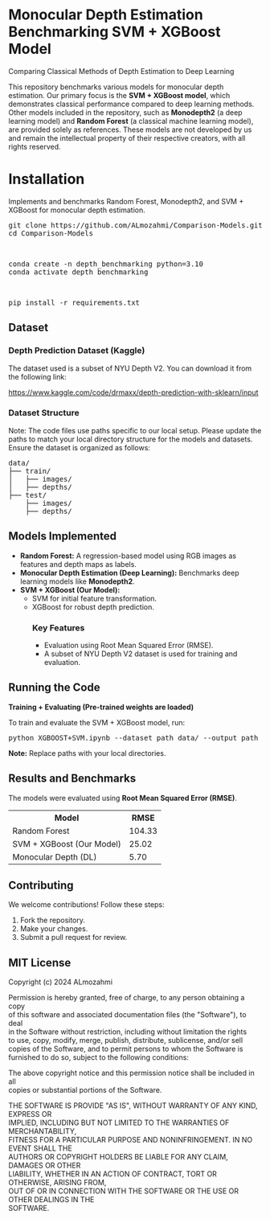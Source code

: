 <h1>Monocular Depth Estimation Benchmarking SVM + XGBoost Model</h1>
<p>Comparing Classical Methods of Depth Estimation to Deep Learning</p>

<p>This repository benchmarks various models for monocular depth estimation. Our primary focus is the <strong>SVM + XGBoost model</strong>, which demonstrates classical performance compared to deep learning methods. Other models included in the repository, such as <strong>Monodepth2</strong> (a deep learning model) and <strong>Random Forest</strong> (a classical machine learning model), are provided solely as references. These models are not developed by us and remain the intellectual property of their respective creators, with all rights reserved.</p>

<h1>Installation</h1>
<p>Implements and benchmarks Random Forest, Monodepth2, and SVM + XGBoost for monocular depth estimation.</p>

<pre>
git clone https://github.com/ALmozahmi/Comparison-Models.git
cd Comparison-Models
</pre>
<br>
<pre>
conda create -n depth_benchmarking python=3.10
conda activate depth_benchmarking
</pre>
<br>
<pre>
pip install -r requirements.txt
</pre>

<h2>Dataset</h2>
<h3>Depth Prediction Dataset (Kaggle)</h3>
<p>The dataset used is a subset of NYU Depth V2. You can download it from the following link:</p>
<p><a href="https://www.kaggle.com/code/drmaxx/depth-prediction-with-sklearn/input">https://www.kaggle.com/code/drmaxx/depth-prediction-with-sklearn/input</a></p>

<h3>Dataset Structure</h3>
<p>Note: The code files use paths specific to our local setup. Please update the paths to match your local directory structure for the models and datasets.<br>Ensure the dataset is organized as follows:</p>

<pre>
data/
├── train/
│   ├── images/
│   ├── depths/
├── test/
    ├── images/
    ├── depths/
</pre>

<h2>Models Implemented</h2>
<ul>
  <li><strong>Random Forest:</strong> A regression-based model using RGB images as features and depth maps as labels.</li>
  <li><strong>Monocular Depth Estimation (Deep Learning):</strong> Benchmarks deep learning models like <strong>Monodepth2</strong>.</li>
  <li><strong>SVM + XGBoost (Our Model):</strong>
    <ul>
      <li>SVM for initial feature transformation.</li>
      <li>XGBoost for robust depth prediction.</li>
        <h3>Key Features</h3>
<ul>
    <li>Evaluation using Root Mean Squared Error (RMSE).</li>
    <li>A subset of NYU Depth V2 dataset is used for training and evaluation.</li>
</ul>
    </ul>
  </li>
</ul>

<h2>Running the Code</h2>
<p><strong>Training + Evaluating (Pre-trained weights are loaded)</strong></p>
<p>To train and evaluate the SVM + XGBoost model, run:</p>

<pre>
python XGBOOST+SVM.ipynb --dataset_path data/ --output_path outputs/
</pre>
<p><strong>Note:</strong> Replace paths with your local directories.</p>

<h2>Results and Benchmarks</h2>
<p>The models were evaluated using <strong>Root Mean Squared Error (RMSE)</strong>.</p>

<table>
  <tr>
    <th>Model</th>
    <th>RMSE</th>
  </tr>
  <tr>
    <td>Random Forest</td>
    <td>104.33</td>
  </tr>
  <tr>
    <td>SVM + XGBoost (Our Model)</td>
    <td>25.02</td>
  </tr>
  <tr>
    <td>Monocular Depth (DL)</td>
    <td>5.70</td>
  </tr>
</table>

<h2>Contributing</h2>
<p>We welcome contributions! Follow these steps:</p>
<ol>
  <li>Fork the repository.</li>
  <li>Make your changes.</li>
  <li>Submit a pull request for review.</li>
</ol>

<h2>MIT License</h2>
<p>Copyright (c) 2024 ALmozahmi</p>

<p>Permission is hereby granted, free of charge, to any person obtaining a copy<br>
of this software and associated documentation files (the "Software"), to deal<br>
in the Software without restriction, including without limitation the rights<br>
to use, copy, modify, merge, publish, distribute, sublicense, and/or sell<br>
copies of the Software, and to permit persons to whom the Software is<br>
furnished to do so, subject to the following conditions:</p>

<p>The above copyright notice and this permission notice shall be included in all<br>
copies or substantial portions of the Software.</p>

<p>THE SOFTWARE IS PROVIDE "AS IS", WITHOUT WARRANTY OF ANY KIND, EXPRESS OR<br>
IMPLIED, INCLUDING BUT NOT LIMITED TO THE WARRANTIES OF MERCHANTABILITY,<br>
FITNESS FOR A PARTICULAR PURPOSE AND NONINFRINGEMENT. IN NO EVENT SHALL THE<br>
AUTHORS OR COPYRIGHT HOLDERS BE LIABLE FOR ANY CLAIM, DAMAGES OR OTHER<br>
LIABILITY, WHETHER IN AN ACTION OF CONTRACT, TORT OR OTHERWISE, ARISING FROM,<br>
OUT OF OR IN CONNECTION WITH THE SOFTWARE OR THE USE OR OTHER DEALINGS IN THE<br>
SOFTWARE.</p>
